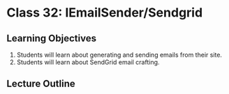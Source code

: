# Class 32: IEmailSender/Sendgrid

## Learning Objectives
1. Students will learn about generating and sending emails from their site.
1. Students will learn about SendGrid email crafting.
## Lecture Outline
